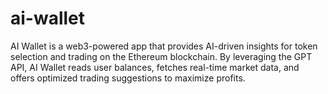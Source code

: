 # ai-wallet
AI Wallet is a web3-powered app that provides AI-driven insights for token selection and trading on the Ethereum blockchain. By leveraging the GPT API, AI Wallet reads user balances, fetches real-time market data, and offers optimized trading suggestions to maximize profits.
